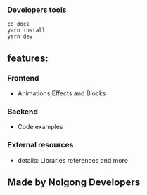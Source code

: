 ### Developers tools

```
cd docs
yarn install
yarn dev
```

## features:

### Frontend

- Animations,Effects and Blocks

### Backend

- Code examples

### External resources

- details: Libraries references and more

## Made by Nolgong Developers
